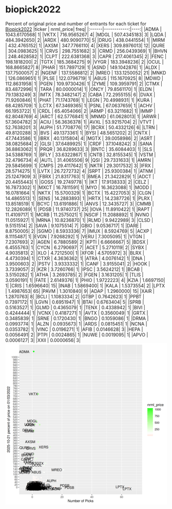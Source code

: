 # biopick2022
Percent of original price and number of entrants for each ticket for [Biopick2022](https://twitter.com/hashtag/Biopick2022)
|ticker |   nrml_price| freq|
|:------|------------:|----:|
|ADMA   | 1043.6170568|    1|
|VKTX   |  716.9565267|    4|
|MDGL   |  507.4345183|    3|
|LQDA   |  484.3942650|    2|
|ARDX   |  480.9090770|    5|
|DRUG   |  438.0441554|    1|
|MIRM   |  432.4765152|    1|
|AXSM   |  347.7766110|    4|
|XERS   |  309.8976013|   12|
|QURE   |  304.0983625|    1|
|CRVS   |  298.7551682|    3|
|CRMD   |  256.0439369|    1|
|BHVN   |  248.4628582|    1|
|CLPT   |  222.6381368|    3|
|CAPR   |  217.4061345|    2|
|FENC   |  198.1818200|    2|
|TGTX   |  185.3684275|    9|
|VYGR   |  183.3948236|    2|
|OCUL   |  168.8665827|    8|
|PHAR   |  151.7897129|    1|
|ASND   |  149.1042876|    1|
|ALDX   |  137.7500057|    2|
|NGENF  |  137.5586812|    2|
|MREO   |  133.1250052|   21|
|MNKD   |  126.0869651|    1|
|PLSE   |  122.0796719|    1|
|ABUS   |  115.1670925|    8|
|MDWD   |  112.8631958|    1|
|PGEN   |  109.9730426|    1|
|ZYME   |  109.3959791|    2|
|CTMX   |   83.4872996|    1|
|TARA   |   80.0000014|    1|
|ONCY   |   79.8561170|    1|
|ELDN   |   79.1383249|    3|
|IMTX   |   78.3482147|    2|
|CABA   |   72.2955155|    6|
|DVAX   |   71.9260846|    1|
|PHAT   |   71.1743769|    1|
|LEGN   |   70.4998931|    1|
|KURA   |   68.4285709|    1|
|LCTX   |   67.3469365|    1|
|PSNL   |   67.0637659|    1|
|ACHV   |   66.1953722|    1|
|CRDL   |   65.4054066|    2|
|ARMP   |   63.3211682|    1|
|IMMP   |   62.8048769|    4|
|ARCT   |   62.5776841|    1|
|MNMD   |   61.0628013|    1|
|ARWR   |   57.3604782|    3|
|ACIU   |   56.3636378|    1|
|AVXL   |   53.9215704|    2|
|VTVT   |   52.7638201|    3|
|AUPH   |   51.7708776|   17|
|BCRX   |   50.4332126|    6|
|LTRN   |   49.8120288|    3|
|BVS    |   49.1373361|    1|
|BYSI   |   48.5651202|    2|
|CNTX   |   47.7443586|    1|
|IBRX   |   40.1315804|    4|
|MGTX   |   39.0058986|    2|
|ASRT   |   38.0825684|    2|
|GLSI   |   37.6489925|    1|
|CRDF   |   37.1048242|    3|
|SANA   |   36.8863062|    1|
|PRQR   |   36.8289633|    3|
|BNTC   |   35.6084403|    1|
|SLS    |   34.5388769|    1|
|BFLY   |   33.6322867|    1|
|CNTB   |   32.8155345|    1|
|VSTM   |   32.4796734|    4|
|AUTL   |   31.4065506|    9|
|QSI    |   29.7331633|    1|
|AMRN   |   29.5845699|    1|
|CMPS   |   29.4117642|    1|
|NKTR   |   29.3017532|    3|
|IFRX   |   28.5714275|    1|
|LVTX   |   26.7272732|    4|
|SRPT   |   25.9300384|    1|
|ATNM   |   25.1247909|    3|
|FBRX   |   21.8317763|    1|
|BMEA   |   21.3422829|    1|
|ADCT   |   20.4455443|    1|
|GOSS   |   19.2749778|    1|
|IKT    |   17.9138333|    2|
|CELZ   |   16.7873302|    1|
|MXCT   |   16.7811591|    1|
|MYO    |   16.3623088|    1|
|MODD   |   16.0781664|    1|
|NKTX   |   15.5700329|    1|
|BCTX   |   15.4227053|    3|
|CLGN   |   14.4865513|    1|
|SENS   |   14.2883893|    1|
|HRTX   |   14.2387726|    1|
|PLRX   |   13.8518519|    1|
|BCYC   |   13.6191886|    1|
|ANVS   |   12.3435727|    3|
|CMMB   |   12.2826089|    1|
|PDSB   |   11.9740737|   25|
|IOVA   |   11.8910422|    1|
|RAPT   |   11.4109717|    1|
|MCRB   |   11.2575021|    1|
|NSCIF  |   11.2088892|    1|
|NVNO   |   11.0515927|    1|
|MRNA   |   10.8236870|    1|
|RLMD   |    9.9422989|    3|
|CLSD   |    9.5151514|    2|
|SAVA   |    9.1075514|    7|
|GBIO   |    9.0536717|    1|
|DARE   |    8.8750005|    2|
|SGMO   |    8.5933336|    7|
|IMUX   |    8.5924769|    5|
|ACXP   |    8.1115487|    1|
|EVGN   |    7.9268292|    1|
|VERU   |    7.3005095|    1|
|VTGN   |    7.2307693|    2|
|AGEN   |    6.7880589|    2|
|KPTI   |    6.6666667|    5|
|BDSX   |    6.4555763|    1|
|CYCN   |    6.2790697|    7|
|ACET   |    5.2710119|    2|
|SYBX   |    4.9035813|    2|
|XLO    |    4.7212500|    1|
|XFOR   |    4.5705972|    3|
|BLRX   |    4.4730394|    1|
|CTXR   |    4.3636362|    1|
|ATRA   |    4.0076142|    1|
|DNA    |    3.9500603|    2|
|PSTV   |    3.9333332|    1|
|CANF   |    3.9155041|    2|
|HOOK   |    3.7339057|    2|
|KZR    |    3.7260766|    1|
|IPSC   |    3.5624212|    1|
|BCAB   |    3.5150282|    1|
|ATHA   |    3.2693785|    2|
|FGEN   |    3.1631205|    1|
|TLIS   |    3.0590191|    1|
|FATE   |    2.6149376|    1|
|PHIO   |    1.9722223|    4|
|KZIA   |    1.6697150|    1|
|CRIS   |    1.6596640|   15|
|INAB   |    1.5869400|    1|
|KALA   |    1.5373554|    2|
|LPTX   |    1.4987653|   65|
|PAVM   |    1.3010840|    9|
|ADAP   |    1.2960000|   15|
|XAIR   |    1.2870763|    8|
|BCLI   |    1.1083334|    2|
|GTBP   |    0.7642623|    1|
|PPBT   |    0.7397172|    1|
|LGVN   |    0.6951947|    1|
|BTAI   |    0.6763404|    5|
|SPRB   |    0.5163527|    1|
|GLMD   |    0.4365079|    1|
|TENX   |    0.4338942|    1|
|BIVI   |    0.4244444|    1|
|VCNX   |    0.4187271|    1|
|AVTX   |    0.3560049|    1|
|GRTX   |    0.3485839|    1|
|SRNE   |    0.1720430|    1|
|BNGO   |    0.1059086|    1|
|DRMA   |    0.0993774|    1|
|ALZN   |    0.0935673|    1|
|ARDS   |    0.0815451|    1|
|NCNA   |    0.0353782|    1|
|VINC   |    0.0196271|    1|
|AFIB   |    0.0146628|    3|
|HEPA   |    0.0056491|    2|
|PTPI   |    0.0024865|    1|
|NUWE   |    0.0019095|    1|
|APVO   |    0.0006127|    3|
|XXII   |    0.0000656|    3|
![retvspicks](biopicks.png?raw=true)
